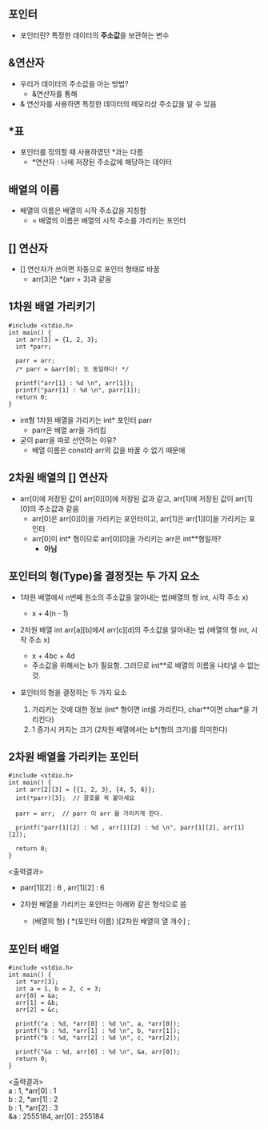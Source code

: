 포인터
------

- 포인터란? 특정한 데이터의 **주소값**을 보관하는 변수

&연산자
------
- 우리가 데이터의 주소값을 아는 방법?
  - &연산자를 통해
- & 연산자를 사용하면 특정한 데이터의 메모리상 주소값을 알 수 있음

*표
----
- 포인터를 정의할 때 사용하였던 *과는 다름
  - *연산자 : 나에 저장된 주소값에 해당하는 데이터
  

배열의 이름
-------
- 배열의 이름은 배열의 시작 주소값을 지칭함
  - = 배열의 이름은 배열의 시작 주소를 가리키는 포인터
  
[] 연산자
-------
- [] 연산자가 쓰이면 자동으로 포인터 형태로 바꿈
  - arr[3]은 *(arr + 3)과 같음
  
1차원 배열 가리키기
-------------
```
#include <stdio.h>
int main() {
  int arr[3] = {1, 2, 3};
  int *parr;

  parr = arr;
  /* parr = &arr[0]; 도 동일하다! */

  printf("arr[1] : %d \n", arr[1]);
  printf("parr[1] : %d \n", parr[1]);
  return 0;
}
```
- int형 1차원 배열을 가리키는 int* 포인터 parr
  - parr은 배열 arr을 가리킴
- 굳이 parr을 따로 선언하는 이유?
  - 배열 이름은 const라 arr의 값을 바꿀 수 없기 때문에
  
2차원 배열의 [] 연산자
-------------
- arr[0]에 저장된 값이 arr[0][0]에 저장된 값과 같고, arr[1]에 저장된 값이 arr[1][0]의 주소값과 같음
  - arr[0]은 arr[0][0]을 가리키는 포인터이고, arr[1]은 arr[1][0]을 가리키는 포인터
  - arr[0]이 int* 형이므로 arr[0][0]을 가리키는 arr은 int**형일까?
    - **아님**
    
포인터의 형(Type)을 결정짓는 두 가지 요소
---------------
- 1차원 배열에서 n번째 원소의 주소값을 알아내는 법(배열의 형 int, 시작 주소 x)
  - x + 4(n - 1)
- 2차원 배열 int arr[a][b]에서 arr[c][d]의 주소값을 알아내는 법 (배열의 형 int, 시작 주소 x)
  - x + 4bc + 4d
  - 주소값을 위해서는 b가 필요함. 그러므로 int**로 배열의 이름을 나타낼 수 없는 것.
  
- 포인터의 형을 결정하는 두 가지 요소
  1. 가리키는 것에 대한 정보 (int* 형이면 int를 가리킨다, char**이면 char*을 가리킨다)
  2. 1 증가시 커지는 크기 (2차원 배열에서는 b*(형의 크기)를 의미한다)
  
2차원 배열을 가리키는 포인터
------------------
```
#include <stdio.h>
int main() {
  int arr[2][3] = {{1, 2, 3}, {4, 5, 6}};
  int(*parr)[3];  // 괄호를 꼭 붙이세요

  parr = arr;  // parr 이 arr 을 가리키게 한다.

  printf("parr[1][2] : %d , arr[1][2] : %d \n", parr[1][2], arr[1][2]);

  return 0;
}
```
<출력결과>
- parr[1][2] : 6 , arr[1][2] : 6
  
- 2차원 배열을 가리키는 포인터는 아래와 같은 형식으로 씀
  - (배열의 형) ( *(포인터 이름) )[2차원 배열의 열 개수] ;
  
포인터 배열
---------
```
#include <stdio.h>
int main() {
  int *arr[3];
  int a = 1, b = 2, c = 3;
  arr[0] = &a;
  arr[1] = &b;
  arr[2] = &c;

  printf("a : %d, *arr[0] : %d \n", a, *arr[0]);
  printf("b : %d, *arr[1] : %d \n", b, *arr[1]);
  printf("b : %d, *arr[2] : %d \n", c, *arr[2]);

  printf("&a : %d, arr[0] : %d \n", &a, arr[0]);
  return 0;
}
```
<출력결과>  
a : 1, *arr[0] : 1  
b : 2, *arr[1] : 2  
b : 1, *arr[2] : 3  
&a : 2555184, arr[0] : 255184  
